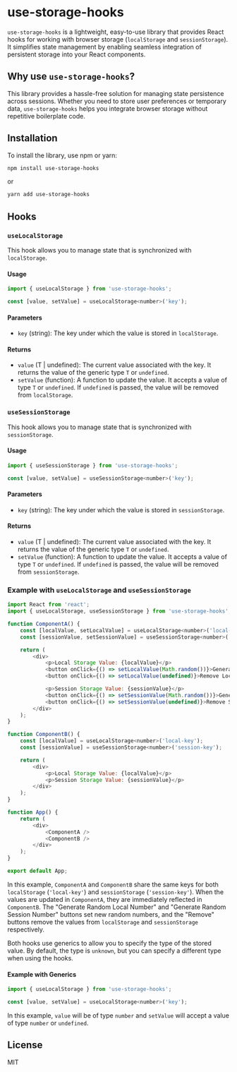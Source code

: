 # use-storage-hooks

`use-storage-hooks` is a lightweight, easy-to-use library that provides React hooks for working with browser storage (`localStorage` and `sessionStorage`). It simplifies state management by enabling seamless integration of persistent storage into your React components.

## Why use `use-storage-hooks`?
This library provides a hassle-free solution for managing state persistence across sessions. Whether you need to store user preferences or temporary data, `use-storage-hooks` helps you integrate browser storage without repetitive boilerplate code.

## Installation

To install the library, use npm or yarn:

```bash
npm install use-storage-hooks
```

or

```bash
yarn add use-storage-hooks
```

## Hooks

### `useLocalStorage`

This hook allows you to manage state that is synchronized with `localStorage`.

#### Usage

```javascript
import { useLocalStorage } from 'use-storage-hooks';

const [value, setValue] = useLocalStorage<number>('key');
```

#### Parameters

- `key` (string): The key under which the value is stored in `localStorage`.

#### Returns

- `value` (T | undefined): The current value associated with the key. It returns the value of the generic type `T` or `undefined`.
- `setValue` (function): A function to update the value. It accepts a value of type `T` or `undefined`. If `undefined` is passed, the value will be removed from `localStorage`.

### `useSessionStorage`

This hook allows you to manage state that is synchronized with `sessionStorage`.

#### Usage

```javascript
import { useSessionStorage } from 'use-storage-hooks';

const [value, setValue] = useSessionStorage<number>('key');
```

#### Parameters

- `key` (string): The key under which the value is stored in `sessionStorage`.

#### Returns

- `value` (T | undefined): The current value associated with the key. It returns the value of the generic type `T` or `undefined`.
- `setValue` (function): A function to update the value. It accepts a value of type `T` or `undefined`. If `undefined` is passed, the value will be removed from `sessionStorage`.

### Example with `useLocalStorage` and `useSessionStorage`

```javascript
import React from 'react';
import { useLocalStorage, useSessionStorage } from 'use-storage-hooks';

function ComponentA() {
    const [localValue, setLocalValue] = useLocalStorage<number>('local-key');
    const [sessionValue, setSessionValue] = useSessionStorage<number>('session-key');

    return (
        <div>
            <p>Local Storage Value: {localValue}</p>
            <button onClick={() => setLocalValue(Math.random())}>Generate Random Local Number</button>
            <button onClick={() => setLocalValue(undefined)}>Remove Local Value</button>

            <p>Session Storage Value: {sessionValue}</p>
            <button onClick={() => setSessionValue(Math.random())}>Generate Random Session Number</button>
            <button onClick={() => setSessionValue(undefined)}>Remove Session Value</button>
        </div>
    );
}

function ComponentB() {
    const [localValue] = useLocalStorage<number>('local-key');
    const [sessionValue] = useSessionStorage<number>('session-key');

    return (
        <div>
            <p>Local Storage Value: {localValue}</p>
            <p>Session Storage Value: {sessionValue}</p>
        </div>
    );
}

function App() {
    return (
        <div>
            <ComponentA />
            <ComponentB />
        </div>
    );
}

export default App;
```

In this example, `ComponentA` and `ComponentB` share the same keys for both `localStorage` (`'local-key'`) and `sessionStorage` (`'session-key'`). When the values are updated in `ComponentA`, they are immediately reflected in `ComponentB`. The "Generate Random Local Number" and "Generate Random Session Number" buttons set new random numbers, and the "Remove" buttons remove the values from `localStorage` and `sessionStorage` respectively.

Both hooks use generics to allow you to specify the type of the stored value. By default, the type is `unknown`, but you can specify a different type when using the hooks.

#### Example with Generics

```javascript
import { useLocalStorage } from 'use-storage-hooks';

const [value, setValue] = useLocalStorage<number>('key');
```

In this example, `value` will be of type `number` and `setValue` will accept a value of type `number` or `undefined`.

## License

MIT
